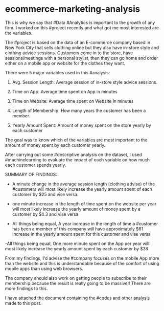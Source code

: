 # ecommerce-marketing-analysis
This is why we say that #Data #Analytics is important to the growth of any firm. I worked on this #project recently and what got me most interested are the variables.

The #project is based on the data of an E-commerce company based in New York City that sells clothing online but they also have in-store style and clothing advice sessions. Customers come in to the store, have sessions/meetings with a personal stylist, then they can go home and order either on a mobile app or website for the clothes they want.

There were 5 major variables used in this #analysis:

1. Avg. Session Length: Average session of in-store style advice sessions.

2. Time on App: Average time spent on App in minutes

3. Time on Website: Average time spent on Website in minutes

4. Length of Membership: How many years the customer has been a member.

5. Yearly Amount Spent: Amount of money spent on the store yearly by each customer

The goal was to know which of the variables are most important to the amount of money spent by each customer yearly.

After carrying out some #descriptive analysis on the dataset, I used #machinelearning to evaluate the impact of each variable on how much each customer spends yearly.

SUMMARY OF FINDINGS:

- A minute change in the average session length (clothing advise) of the #customers will most likely increase the yearly amount spent of each customer by $25 and vise versa.

- one minute increase in the length of time spent on the website per year will most likely increase the yearly amount of money spent by a customer by $0.3 and vise versa

- All things being equal, A year increase in the length of time a #customer has been a member of this company will have approximately $61 increase in the yearly amount spent for this customer and vise versa

-All things being equal, One more minute spent on the App per year will most likely increase the yearly amount spent by each customer by $38

From my findings, I'd advise the #company focuses on the mobile App more than the website and this is understandable because of the comfort of using mobile apps than using web browsers. 

The company should also work on getting people to subscribe to their membership because the result is really going to be massive!! There are more findings to this.

I have attached the document containing the #codes and other analysis made to this post. 
